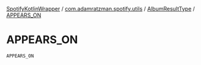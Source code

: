 [SpotifyKotlinWrapper](../../index.md) / [com.adamratzman.spotify.utils](../index.md) / [AlbumResultType](index.md) / [APPEARS_ON](./-a-p-p-e-a-r-s_-o-n.md)

# APPEARS_ON

`APPEARS_ON`